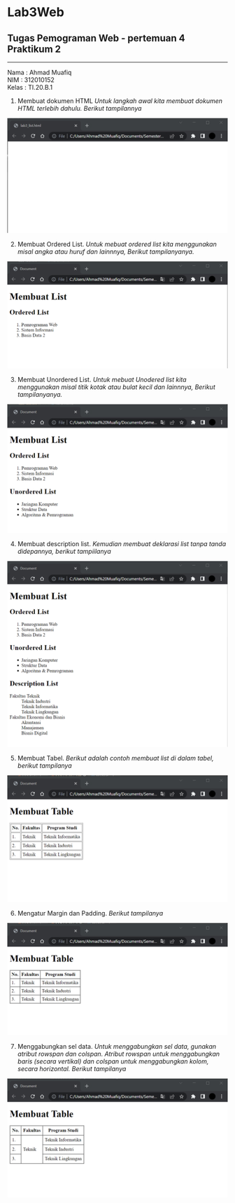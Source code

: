 # Lab3Web
## Tugas Pemograman Web - pertemuan 4 Praktikum 2

<hr>

Nama  : Ahmad Muafiq<br>
NIM   : 312010152<br>
Kelas : TI.20.B.1<br>

1. Membuat dokumen HTML
*Untuk langkah awal kita membuat dokumen HTML terlebih dahulu. Berikut tampilannya*<br>

![Gambar title HTML dasar](pictures/1.png)

2. Membuat Ordered List.
*Untuk mebuat ordered list kita menggunakan misal angka atau huruf dan lainnnya, Berikut tampilanyanya.*

![Gambar title HTML dasar](pictures/2.png)

3. Membuat Unordered List.
*Untuk mebuat Unodered list kita menggunakan misal titik kotak atau bulat kecil dan lainnnya, Berikut tampilanyanya.*

![Gambar title HTML dasar](pictures/3.png)

4. Membuat description list.
*Kemudian membuat deklarasi list tanpa tanda didepannya, berikut tampiilanya*

![Gambar title HTML dasar](pictures/4.png)

5. Membuat Tabel.
*Berikut adalah contoh membuat list di dalam tabel, berikut tampilanya*

![Gambar title HTML dasar](pictures/5.png)

6. Mengatur Margin dan Padding.
*Berikut tampilanya*

![Gambar title HTML dasar](pictures/6.png)

7. Menggabungkan sel data.
*Untuk menggabungkan sel data, gunakan atribut rowspan dan colspan. Atribut rowspan untuk menggabungkan baris (secara vertikal) dan colspan untuk menggabungkan kolom, secara horizontal. Berikut tampilanya*

![Gambar title HTML dasar](pictures/7.png)